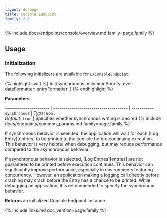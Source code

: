 ```yaml
---
layout: docpage
title: Console Endpoint
family: 2.0
---
```


{% include docs/endpoints/console/overview.md family=page.family %}

## Usage

### Initialization

The following initializers are available for `LXConsoleEndpoint`:

{% highlight swift %}
init(synchronous: minimumPriorityLevel: dateFormatter: entryFormatter: )
{% endhighlight %}

**Parameters**

---------------------- | ------------------------------------- | -----------
`synchronous`          | _Type:_ `Bool` <br> _Default:_ `true` | Specifies whether synchronous writing is desired
{% include docs/endpoints/common_params.md family=page.family %}

If synchronous behavior is selected, the application will wait for each [Log Entry][entries] to be printed to the console before continuing execution. This behavior is very helpful when debugging, but may reduce performance compared to the asynchronous behavior.

If asynchronous behavior is selected, [Log Entries][entries] are not guaranteed to be printed before execution continues. This behavior can significantly improve performance, especially in environments featuring concurrency. However, an application making a logging call directly before crashing may crash before the Entry has a chance to be printed. While debugging an application, it is recommended to specify the synchronous behavior.

**Returns** an initialized Console Endpoint instance.


{% include links.md doc_version=page.family %}
